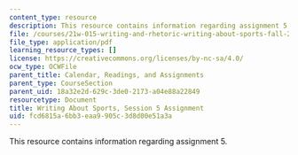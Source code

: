 ```yaml
---
content_type: resource
description: This resource contains information regarding assignment 5.
file: /courses/21w-015-writing-and-rhetoric-writing-about-sports-fall-2013/fcd6815a6bb3eaa9905c3d8d00e51a3a_MIT21W_015F13_Assignment5.pdf
file_type: application/pdf
learning_resource_types: []
license: https://creativecommons.org/licenses/by-nc-sa/4.0/
ocw_type: OCWFile
parent_title: Calendar, Readings, and Assignments
parent_type: CourseSection
parent_uid: 18a32e2d-629c-3de0-2173-a04e88a22849
resourcetype: Document
title: Writing About Sports, Session 5 Assignment
uid: fcd6815a-6bb3-eaa9-905c-3d8d00e51a3a
---
```

This resource contains information regarding assignment 5.